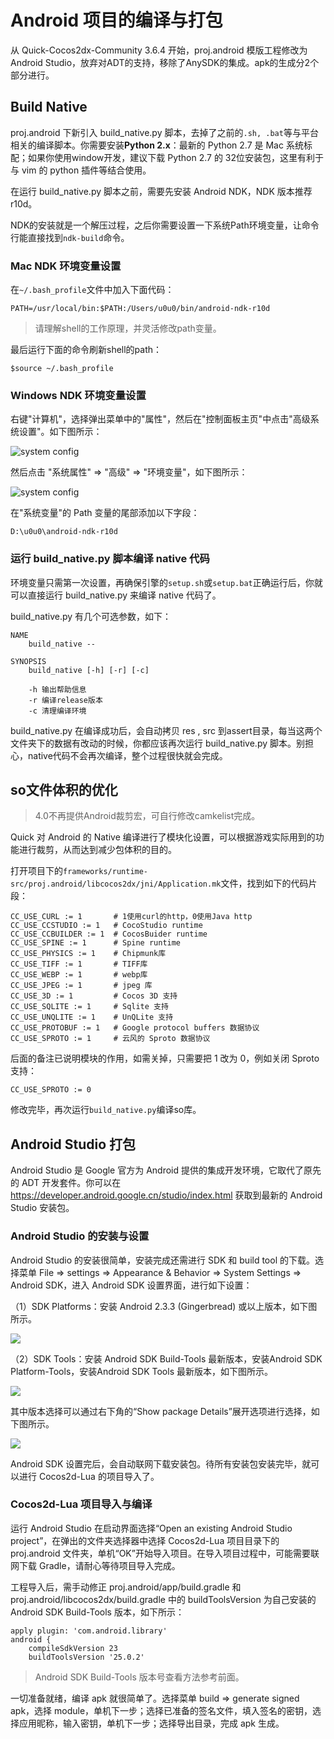 # Android 项目的编译与打包

从 Quick-Cocos2dx-Community 3.6.4 开始，proj.android 模版工程修改为Android Studio，放弃对ADT的支持，移除了AnySDK的集成。apk的生成分2个部分进行。

## Build Native

proj.android 下新引入 build_native.py 脚本，去掉了之前的`.sh, .bat`等与平台相关的编译脚本。你需要安装**Python 2.x**：最新的 Python 2.7 是 Mac 系统标配；如果你使用window开发，建议下载 Python 2.7 的 32位安装包，这里有利于与 vim 的 python 插件等结合使用。

在运行 build_native.py 脚本之前，需要先安装 Android NDK，NDK 版本推荐 r10d。

NDK的安装就是一个解压过程，之后你需要设置一下系统Path环境变量，让命令行能直接找到`ndk-build`命令。

### Mac NDK 环境变量设置

在`~/.bash_profile`文件中加入下面代码：

```
PATH=/usr/local/bin:$PATH:/Users/u0u0/bin/android-ndk-r10d
```

> 请理解shell的工作原理，并灵活修改path变量。

最后运行下面的命令刷新shell的path：

```
$source ~/.bash_profile
```

### Windows NDK 环境变量设置

右键"计算机"，选择弹出菜单中的"属性"，然后在"控制面板主页"中点击"高级系统设置"。如下图所示：

![system config](./sysconfig.png)

然后点击 "系统属性" => "高级" => "环境变量"，如下图所示：

![system config](./env.png)

在"系统变量"的 Path 变量的尾部添加以下字段：

```
D:\u0u0\android-ndk-r10d
```

### 运行 build_native.py 脚本编译 native 代码

环境变量只需第一次设置，再确保引擎的`setup.sh`或`setup.bat`正确运行后，你就可以直接运行 build_native.py 来编译 native 代码了。

build_native.py 有几个可选参数，如下：

```
NAME
    build_native --

SYNOPSIS
    build_native [-h] [-r] [-c]

    -h 输出帮助信息
    -r 编译release版本
    -c 清理编译环境
```

build_native.py 在编译成功后，会自动拷贝 res , src 到assert目录，每当这两个文件夹下的数据有改动的时候，你都应该再次运行 build_native.py 脚本。别担心，native代码不会再次编译，整个过程很快就会完成。

## so文件体积的优化

> 4.0不再提供Android裁剪宏，可自行修改camkelist完成。

Quick 对 Android 的 Native 编译进行了模块化设置，可以根据游戏实际用到的功能进行裁剪，从而达到减少包体积的目的。

打开项目下的`frameworks/runtime-src/proj.android/libcocos2dx/jni/Application.mk`文件，找到如下的代码片段：

```
CC_USE_CURL := 1       # 1使用curl的http，0使用Java http
CC_USE_CCSTUDIO := 1   # CocoStudio runtime
CC_USE_CCBUILDER := 1  # CocosBuider runtime
CC_USE_SPINE := 1      # Spine runtime
CC_USE_PHYSICS := 1    # Chipmunk库
CC_USE_TIFF := 1       # TIFF库
CC_USE_WEBP := 1       # webp库
CC_USE_JPEG := 1       # jpeg 库
CC_USE_3D := 1         # Cocos 3D 支持
CC_USE_SQLITE := 1     # Sqlite 支持
CC_USE_UNQLITE := 1    # UnQLite 支持
CC_USE_PROTOBUF := 1   # Google protocol buffers 数据协议
CC_USE_SPROTO := 1     # 云风的 Sproto 数据协议
```

后面的备注已说明模块的作用，如需关掉，只需要把 1 改为 0，例如关闭 Sproto 支持：

```
CC_USE_SPROTO := 0
```

修改完毕，再次运行`build_native.py`编译so库。

## Android Studio 打包

Android Studio 是 Google 官方为 Android 提供的集成开发环境，它取代了原先的 ADT 开发套件。你可以在 https://developer.android.google.cn/studio/index.html 获取到最新的 Android Studio 安装包。

### Android Studio 的安装与设置

Android Studio 的安装很简单，安装完成还需进行 SDK 和 build tool 的下载。选择菜单 File => settings => Appearance & Behavior => System Settings => Android SDK，进入 Android SDK 设置界面，进行如下设置：

（1）SDK Platforms：安装 Android 2.3.3 (Gingerbread) 或以上版本，如下图所示。

![](sdkplatform.png)

（2）SDK Tools：安装 Android SDK Build-Tools 最新版本，安装Android SDK Platform-Tools，安装Android SDK Tools 最新版本，如下图所示。

![](sdktool.png)

其中版本选择可以通过右下角的“Show package Details”展开选项进行选择，如下图所示。

![](toolversion.png)

Android SDK 设置完后，会自动联网下载安装包。待所有安装包安装完毕，就可以进行 Cocos2d-Lua 的项目导入了。

### Cocos2d-Lua 项目导入与编译

运行 Android Studio 在启动界面选择“Open an existing Android Studio project”，在弹出的文件夹选择器中选择 Cocos2d-Lua 项目目录下的 proj.android 文件夹，单机“OK”开始导入项目。在导入项目过程中，可能需要联网下载 Gradle，请耐心等待项目导入完成。

工程导入后，需手动修正 proj.android/app/build.gradle 和 proj.android/libcocos2dx/build.gradle 中的 buildToolsVersion 为自己安装的 Android SDK Build-Tools 版本，如下所示：

```
apply plugin: 'com.android.library'
android {
    compileSdkVersion 23
    buildToolsVersion '25.0.2'
```

> Android SDK Build-Tools 版本号查看方法参考前面。

一切准备就绪，编译 apk 就很简单了。选择菜单 build => generate signed apk，选择 module，单机下一步；选择已准备的签名文件，填入签名的密钥，选择应用昵称，输入密钥，单机下一步；选择导出目录，完成 apk 生成。